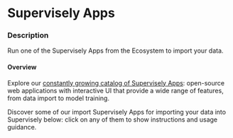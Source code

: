# Supervisely Apps

### Description

Run one of the Supervisely Apps from the Ecosystem to import your data.

#### Overview

Explore our [constantly growing catalog of Supervisely Apps](https://ecosystem.supervisely.com/): open-source web applications with interactive UI that provide a wide range of features, from data import to model training.

Discover some of our import Supervisely Apps for importing your data into Supervisely below: click on any of them to show instructions and usage guidance.
